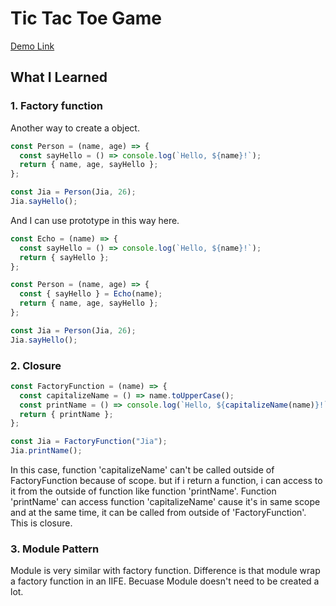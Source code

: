 # Tic Tac Toe Game

[Demo Link](https://jiasong214.github.io/TheOdinProject/tic-tac-toe/tic-tac-toe.html)

## What I Learned

### 1. Factory function

Another way to create a object.

```javascript
const Person = (name, age) => {
  const sayHello = () => console.log(`Hello, ${name}!`);
  return { name, age, sayHello };
};

const Jia = Person(Jia, 26);
Jia.sayHello();
```

And I can use prototype in this way here.

```javascript
const Echo = (name) => {
  const sayHello = () => console.log(`Hello, ${name}!`);
  return { sayHello };
};

const Person = (name, age) => {
  const { sayHello } = Echo(name);
  return { name, age, sayHello };
};

const Jia = Person(Jia, 26);
Jia.sayHello();
```

### 2. Closure

```javascript
const FactoryFunction = (name) => {
  const capitalizeName = () => name.toUpperCase();
  const printName = () => console.log(`Hello, ${capitalizeName(name)}!`);
  return { printName };
};

const Jia = FactoryFunction("Jia");
Jia.printName();
```

In this case, function 'capitalizeName' can't be called outside of FactoryFunction because of scope. but if i return a function, i can access to it from the outside of function like function 'printName'. Function 'printName' can access function 'capitalizeName' cause it's in same scope and at the same time, it can be called from outside of 'FactoryFunction'. This is closure.

### 3. Module Pattern

Module is very similar with factory function. Difference is that module wrap a factory function in an IIFE. Becuase Module doesn't need to be created a lot.
